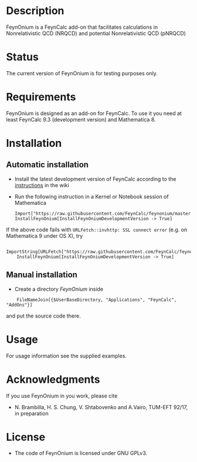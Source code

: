 # Description

FeynOnium is a FeynCalc add-on that facilitates calculations in Nonrelativistic QCD (NRQCD) and potential Nonrelativistic QCD (pNRQCD)

# Status

The current version of FeynOnium is for testing purposes only.

# Requirements

FeynOnium is designed as an add-on for FeynCalc. To use it you need at least FeynCalc 9.3 (development version) and Mathematica 8.

# Installation

## Automatic installation

* Install the latest development version of FeynCalc according to the [instructions](https://github.com/FeynCalc/feyncalc/wiki/Installation#dev_automatic_installation) in the wiki

* Run the following instruction in a Kernel or Notebook session of Mathematica

	```
	Import["https://raw.githubusercontent.com/FeynCalc/feynonium/master/install.m"]
	InstallFeynOnium[InstallFeynOniumDevelopmentVersion -> True]
	```

If the above code fails with `URLFetch::invhttp: SSL connect error` (e.g. on Mathematica 9 under OS X), try


```
	ImportString[URLFetch["https://raw.githubusercontent.com/FeynCalc/feynonium/master/install.m"]]
	InstallFeynOnium[InstallFeynOniumDevelopmentVersion -> True]
```

## Manual installation


* Create a directory _FeynOnium_ inside

```
	FileNameJoin[{$UserBaseDirectory, "Applications", "FeynCalc", "AddOns"}]
```

and put the source code there.

# Usage

For usage information see the supplied examples.

# Acknowledgments

If you use FeynOnium in you work, please cite

* N. Brambilla, H. S. Chung, V. Shtabovenko and A.Vairo, TUM-EFT 92/17, in preparation

# License

* The code of FeynOnium is licensed under GNU GPLv3.
